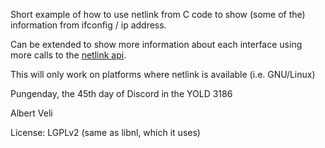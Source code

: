 Short example of how to use netlink from C code to show
(some of the) information from ifconfig / ip address.

Can be extended to show more information about each interface using
more calls to the [netlink api](https://www.infradead.org/~tgr/libnl/doc/api/group__rtaddr.html).

This will only work on platforms where netlink is available (i.e. GNU/Linux)

Pungenday, the 45th day of Discord in the YOLD 3186

Albert Veli

License: LGPLv2 (same as libnl, which it uses)
